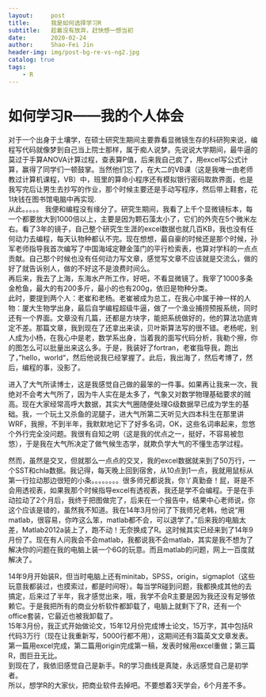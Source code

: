 ```yaml
---
layout:     post
title:      我是如何选择学习R
subtitle:   趁着没有放弃，赶快想一想当初
date:       2020-02-24
author:     Shao-Fei Jin
header-img: img/post-bg-re-vs-ng2.jpg
catalog: true
tags:
    - R
---
```


# 如何学习R——我的个人体会

对于一个出身于土壤学，在硕士研究生期间主要靠看显微镜生存的科研狗来说，编程写代码就像梦到自己当上院士那样，属于痴人说梦。先说说大学期间，最牛逼的莫过于手算ANOVA计算过程，查表算P值，后来我自己疯了，用excel写公式计算，赢得了同学们一顿鼓掌。当然他们忘了，在大二的VB课（这是我唯一由老师教过计算机课程，VB）中，班里的算命小程序还有模拟银行密码取款界面，也是我写完后让男生去抄写的作业，那个时候主要还是手动写程序，然后带上鞋套，花1块钱在图书馆电脑中再实现.  
从此。。。。。
我便和编程没有缘分了。研究生期间，我看了上千个显微镜标本，每一个都要放大到1000倍以上，主要是因为颗石藻太小了，它们的外壳在5个微米左右。看了3年的镜子，自己整个研究生生涯的excel数据也就几百KB，我也没有任何动力去编程，每天认物种都认不完。现在想想，最自豪的时候还是那个时候，孙军老师指导我首次编写了中国海域定鞭金藻门的平行检索表，也算对学科的一点点贡献。自己那个时候也没有任何动力写文章，感觉写文章不应该就是交流么，做的好了就告诉别人，做的不好这不是浪费时间么。  
再后来，我去了上海，东海水产所工作，好吧，不看显微镜了。我宰了1000多条金枪鱼，最大的有200多斤，最小的也有200g，依旧是物种分类。  
此时，要提到两个人：老崔和老杨。老崔被成为总工，在我心中属于神一样的人物：厦大生物学出身，最后自学编程超级牛逼，做了一个渔业捕捞预报系统，同时还有一个界面。文章没有几篇，还都是方块字，能把系统做好的，他的算法功底肯定不差。那篇文章，我到现在了还拿出来读，贝叶斯算法写的很不错。老杨呢，别人成为小杨，在我心中是老，数学系出身，当着我的面写代码分析，我勒个擦，你的图怎么可以批量出来这么多。于是，我装好了fortran，老崔指导我，跑出了，”hello，world“，然后他说我已经掌握了。此后，我出海了，然后考博了，然后，编程的事，没影了。  

进入了大气所读博士，这是我感觉自己做的最笨的一件事。如果再让我来一次，我绝对不会考大气所了，因为牛人实在是太多了，气象又对数学物理基础要求的贼高。现在大家经常高呼大数据，其实大气圈随便处理G级数据早已成为学生的基础。我，一个玩土又杀鱼的泥腿子，进大气所第二天听见大四本科生在那里讲WRF，我擦，不到半年，我默默地记下了好多名词，OK，这些名词串起来，忽悠个外行完全没问题。我很有自知之明（这是我的优点之一，挺好，不容易被忽悠），于是我在大气所决定了做气候生态学，就欺负学大气的不懂生态学过程。  

然而，虽然是交叉，但就那么一点点的交叉，我的excel数据就来到了50万行，一个SST和chla数据。我记得，每天晚上回到宿舍，从10点到1一点，我就用鼠标从第一行拉动那边很短的小条。。。。。。。。很多师兄都说我，你丫真勤奋！屁，哥是不会用透视表，如果我那个时候指导excel有透视表，我还是学不会编程。于是在手动拉动了2个月后，我终于把图做完了，后来在一个报告中，结果中心老师说，你这个应该是错的，虽然我不知道。我在14年3月份问了下我师兄老韩，他说“用matlab，很容易，你咋这么笨，matlab都不会，可以退学了。”后来我的电脑太差，Matlab2012a装上了，跑不动！无奈换成了R。这时候其实已经来到了14年9月份了。现在有人问我会不会matlab，我都说我不会matlab，其实是我不想为了解决你的问题在我的电脑上装一个6G的玩意。而且matlab的问题，网上一百度就解决了。  

14年9月开始装R，但当时电脑上还有minitab，SPSS，origin，sigmaplot（这些玩意我都装过，也摸索过，都是时间呀）。每当学R碰到问题，我都换成其他的去搞定，后来过了半年，我才感觉出来，哦，我学不会R主要是因为我还没有足够依赖它。于是我把所有的商业分析软件都卸载了，电脑上就剩下了R，还有一个office套装，它最近也被我卸载了。  
15年3月份，我正式开始做论文，15年12月份完成博士论文，15万字，其中包括R代码3万行（现在让我重新写，5000行都不用），这期间还有3篇英文文章发表。第一篇用excel完成，第二篇用origin完成第一稿，发表时候用excel重做；第三篇R，图巨丑无比。   
到现在了，我依旧感觉自己是新手。R的学习曲线是真陡，永远感觉自己是初学者。  
所以，想学R的大家伙，把商业软件去掉吧。不要想着3天学会，6个月差不多。
